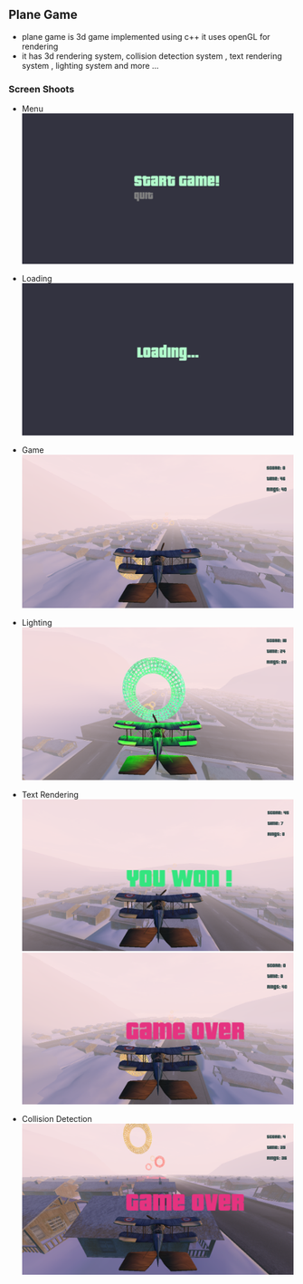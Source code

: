 ## Plane Game

* plane game is 3d game implemented using c++ it uses openGL for rendering
* it has 3d rendering system, collision detection system , text rendering system , lighting system and more ...

### Screen Shoots

* Menu
![menu](game_screenshots/menu.png )
* Loading
![loading](game_screenshots/loading.png )
* Game 
![game1](game_screenshots/game.png )
* Lighting
![game2](game_screenshots/game2.png )

* Text Rendering
![win](game_screenshots/win.png)
!["game over"](game_screenshots/game_over.png )
* Collision Detection
![Collision Detection](game_screenshots/collision.png )
